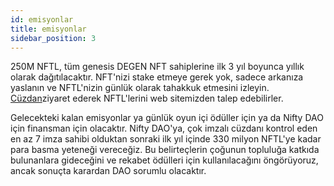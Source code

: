 ```yaml
---
id: emisyonlar
title: emisyonlar
sidebar_position: 3
---
```


250M NFTL, tüm genesis DEGEN NFT sahiplerine ilk 3 yıl boyunca yıllık olarak dağıtılacaktır. NFT'nizi stake etmeye gerek yok, sadece arkanıza yaslanın ve NFTL'nizin günlük olarak tahakkuk etmesini izleyin. [Cüzdan](https://nifty-league.com/wallet)ziyaret ederek NFTL'lerini web sitemizden talep edebilirler.

Gelecekteki kalan emisyonlar ya günlük oyun içi ödüller için ya da Nifty DAO için finansman için olacaktır. Nifty DAO'ya, çok imzalı cüzdanı kontrol eden en az 7 imza sahibi olduktan sonraki ilk yıl içinde 330 milyon NFTL'ye kadar para basma yeteneği vereceğiz. Bu belirteçlerin çoğunun topluluğa katkıda bulunanlara gideceğini ve rekabet ödülleri için kullanılacağını öngörüyoruz, ancak sonuçta karardan DAO sorumlu olacaktır.
